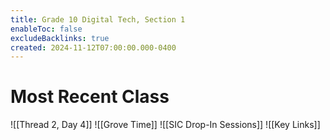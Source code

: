 ```yaml
---
title: Grade 10 Digital Tech, Section 1
enableToc: false
excludeBacklinks: true
created: 2024-11-12T07:00:00.000-0400
---
```

# Most Recent Class
![[Thread 2, Day 4]] 
![[Grove Time]]
![[SIC Drop-In Sessions]]
![[Key Links]]